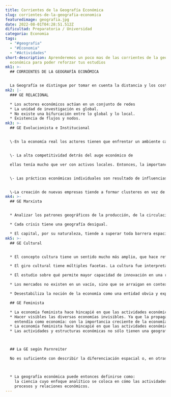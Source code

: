 ```yaml
---
title: Corrientes de la Geografía Económica
slug: corrientes-de-la-geografia-economica
featuredimage: geografia.jpg
date: 2022-08-01T04:28:51.512Z
dificultad: Preparatoria / Universidad
categoria: Economia
tags:
  - "#geografia"
  - "#Economia"
  - "#Actividades"
short-description: Aprenderemos un poco mas de las corrientes de la geografía
  económica para poder reforzar tus estudios
mk1: >-
  ## CORRIENTES DE LA GEOGRAFÍA ECONÓMICA


  La Geografía se distingue por tomar en cuenta la distancia y los costos de transporte y, en términos más generales, el comercio. Cuando los costos de transporte y comercio caen, las ventajas de producir de manera descentralizada se reducen, y las ventajas de economías de escala comienzan a dominar. La aglomeración es, por ende, resultado de rendimientos crecientes, lo cual significa que las concentraciones geográficas pueden volverse autorreforzantes. La consecuencia de la reducción de los costos de transporte, y del comercio en general, es que las grandes aglomeraciones van a dominar cada vez más.
mk2: |-
  ### GE RELACIONAL

  * Los actores económicos actúan en un conjunto de redes
  * La unidad de investigación es global.
  * No existe una bifurcación entre lo global y lo local.
  * Existencia de flujos y nodos.
mk3: >-
  ## GE Evolucionista e Institucional


  \-En la economía real los actores tienen que enfrentar un ambiente caracterizado no por la elección racional, la información perfecta y el equilibrio, sino por incertidumbres del mercado y asimetría de la información.


  \- La alta competitividad detrás del auge económico de

  ellas tenía mucho que ver con activos locales. Entonces, la importancia de las condiciones internas de una región que pueden promover el crecimiento económico, ya que crean economías externas tanto comercializables como no comercializables (el conocimiento tácito, las rutinas, los hábitos y normas; las convenciones locales de comunicación e interacción; la reciprocidad y la confianza con base en la familiaridad.)


  \- Las prácticas económicas individuales son resultado de influencias institucionalizadas heredadas. El desarrollo económico depende, por ende, de trayectorias.


  \-La creación de nuevas empresas tiende a formar clusteres en vez de un equilibrio espacial, incluso en ausencia de economías de aglomeración.
mk4: >-
  ## GE Marxista


  * Analizar los patrones geográficos de la producción, de la circulación y del consumo es, por ende, un instrumento fundamental para comprender las dinámicas de la acumulación, su crisis y transformación: “Los cambios en las estructuras espaciales son una respuesta a los cambios en las relaciones de clase, en lo económico y en lo político, a nivel nacional e internacional”

  * Cada crisis tiene una geografía desigual.

  * El capital, por su naturaleza, tiende a superar toda barrera espacial. Por consiguiente la creación de las condiciones físicas del intercambio –de los medios de comunicación y de transporte– se convierte para él, y en una medida totalmente distinta, en una necesidad: la anulación del espacio por el tiempo.
mk5: >-
  ## GE Cultural


  * El concepto cultura tiene un sentido mucho más amplio, que hace referencia a procesos de interpretación, de atribución de significados y de orientación. El término se enfoca, en otras palabras, no en el qué, sino en el cómo, orientado a la manera de hacer cosas.

  * El giro cultural tiene múltiples facetas. La cultura fue interpretada en tanto su capacidad de establecer diferenciaciones. 

  * El estudio sobre qué permite mayor capacidad de innovación en una región que en otra necesariamente se centra en las características de las relaciones sociales.

  * Los mercados no existen en un vacío, sino que se arraigan en contextos sociales y culturales localizados.

  * Desestabiliza la noción de la economía como una entidad obvia y explícita por sí misma, y fomenta en su lugar un entendimiento de los propios procesos y relaciones económicos como construcciones e interpretaciones discursivas.

  ## GE Feminista

  * La economía feminista hace hincapié en que las actividades económicas no remuneradas (como el cuidado de niños y ancianos o las tareas domésticas), y por lo tanto fuera de las cuantificaciones como el PIB, también forman parte de la economía
  * Hacer visibles las diversas economías invisibles. Ya que la propagación y generalización de las relaciones de mercado trajeron consigo una constricción de lo que se
    entendía como economía: con la importancia creciente de la economía monetaria, todo trabajo que no generaba ingresos monetarios perdió su estatus como tal.
  * La economía feminista hace hincapié en que las actividades económicas no remuneradas (como el cuidado de niños y ancianos o las tareas domésticas), y por lo tanto fuera de las cuantificaciones como el PIB, también forman parte de la economía
  * Las actividades y estructuras económicas no sólo tienen una geografía, sino una geografía de genero, y que esta geografía de género es un marcador prominente de las desigualdades entre las posibilidades de sustento de las personas.



  ## La GE según Parnreiter

  No es suficiente con describir la diferenciación espacial o, en otras palabras, no basta la geografía de los elementos naturales, como cerros, ríos, mares, etcétera; o de las cosas y de la gente y sus relaciones. Hay que analizarla. Eso implica preguntar no sólo por el ¿dónde?, sino también por el ¿por qué allí? Segundo, este análisis del patrón espacial de un fenómeno social es una herramienta poderosa para aprender sobre el fenómeno social en cuestión.



  * La geografía económica puede entonces definirse como: 
    la ciencia cuyo enfoque analítico se coloca en cómo las actividades y las relaciones económicas se desarrollan espacialmente, a partir de la producción, la transformación y también la destrucción de espacios, y cómo esta espacialidad concreta afecta a su vez a los
    procesos y relaciones económicos.
---
```

